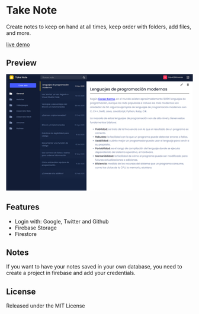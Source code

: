 # Take Note

Create notes to keep on hand at all times, keep order with folders, add files, and more.

[live demo](https://takenote-4c618.web.app/)

## Preview

![](/.readme-static/app.jpg)

## Features

- Login with: Google, Twitter and Github
- Firebase Storage
- Firestore

## Notes

If you want to have your notes saved in your own database, you need to create a project in firebase and add your credentials.

## License

Released under the MIT License
